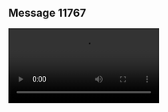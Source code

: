 ## Message 11767



![Video](https://data.iron-swords.co.il/2024/September/24/https://data.iron-swords.co.il/2024/September/24/11767/11767_media.mp4)
